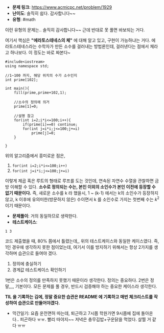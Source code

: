* **문제 링크**: https://www.acmicpc.net/problem/1929
* **난이도**: 솔직히 쉽다. 감사합니다~~ 
* **유형**: #math

이런 유형의 문제는.. 솔직히 감사합니다~~
근데 반대로 못 풀면 바보되는 거다.

여기서 핵심은 **"에라토스테네스의 체"** 에 대해 알고 있고, 구현이 가능하냐는 거다.
에라토스테네스라는 수학자가 만든 소수를 걸러내는 방법론인데, 걸러낸다는 점에서 체라고 하나보다.
이 정도는 바로 짜본다~

```
#include<iostream>
using namespace std;

//1~100 까지, 해당 위치의 수가 소수인지
int prime[102];

int main(){
	fill(prime,prime+102,1);

	//소수의 정의에 의거
	prime[1]=0;

	//설명 참고
	for(int i=2;i*i<=100;i++){
		if(prime[i]==0) continue;
		for(int j=i*i;j<=100;j+=i)
			prime[j]=0;
	}

}
```

위의 알고리즘에서 흥미로운 점은,

1. `for(int i=2;i*i<=100;i++)` 
2. `for(int j=i*i;j<=100;j+=i)`

이렇게 제곱 혹은 루트의 형태로 루프를 도는 것인데, 연속된 자연수 수열을 관찰하면 금방 이해할 수 있다.
**소수로 정의되는 수는, 본인 이외의 소인수가 본인 이전에 등장할 수 없기 때문이다.** 
즉, 새로운 소수를 k 라 했을시, 1 ~ (k-1) 에서는 k의 소인수가 등장하지 않고, k 이후에 유의미한(방문하지 않은) 수이면서 k 를 소인수로 가지는 첫번째 수는 $k^2$ 이기 때문이다.


* **문제풀이**: 거의 동일하므로 생략한다.
* **테스트케이스**: 
```
1 3
```

코드 제출했을 때, 80% 쯤에서 틀렸는데,, 위의 테스트케이스와 동일한 케이스였다.
즉, 1인 경우에 생각하지 못한 점이었는데, 여기서 이를 방지하기 위해서는 항상 2가지를 생각하며 습관으로 들여야 겠다.

1. 정의에 충실하기
2. 경계값 테스트케이스 확인하기

1번은 소수의 정의를 만족하지 못했기 때문이라 생각한다. 정의는 중요하다.
2번은 정말,,,, 기본이다. 모든 문제를 풀 경우, 반드시 검증해야 하는 중요한 케이스라 생각한다.

**TIL 을 기록하는 김에, 정말 중요한 습관은 README 에 기록하고 매번 체크리스트를 작성하여 습관으로 만들어야겠다.**


* 막간일기: 요즘 운전면허 따는데, 퇴근하고 7시쯤 학원가면 9시쯤에 집에 돌아온다.. 피곤하다 ㅠㅠ. 빨리 따야지~~ 저녁은 충무김밥+구운닭을 먹었다. 살찔 거 같다 ㅠㅠ
